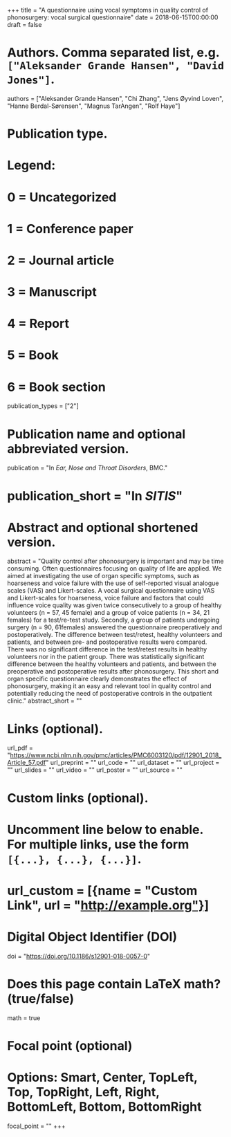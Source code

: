 +++
title = "A questionnaire using vocal symptoms in quality control of phonosurgery: vocal surgical questionnaire"
date = 2018-06-15T00:00:00
draft = false

# Authors. Comma separated list, e.g. `["Aleksander Grande Hansen", "David Jones"]`.
authors = ["Aleksander Grande Hansen", "Chi Zhang", "Jens Øyvind Loven", "Hanne Berdal-Sørensen", "Magnus TarAngen", "Rolf Haye"]

# Publication type.
# Legend:
# 0 = Uncategorized
# 1 = Conference paper
# 2 = Journal article
# 3 = Manuscript
# 4 = Report
# 5 = Book
# 6 = Book section
publication_types = ["2"]

# Publication name and optional abbreviated version.
publication = "In *Ear, Nose and Throat Disorders*, BMC."
# publication_short = "In *SITIS*"

# Abstract and optional shortened version.
abstract = "Quality control after phonosurgery is important and may be time consuming. Often questionnaires focusing on quality of life are applied. We aimed at investigating the use of organ specific symptoms, such as hoarseness and voice failure with the use of self-reported visual analogue scales (VAS) and Likert-scales. A vocal surgical questionnaire using VAS and Likert-scales for hoarseness, voice failure and factors that could influence voice quality was given twice consecutively to a group of healthy volunteers (n = 57, 45 female) and a group of voice patients (n = 34, 21 females) for a test/re-test study. Secondly, a group of patients undergoing surgery (n = 90, 61females) answered the questionnaire preoperatively and postoperatively. The difference between test/retest, healthy volunteers and patients, and between pre- and postoperative results were compared. There was no significant difference in the test/retest results in healthy volunteers nor in the patient group. There was statistically significant difference between the healthy volunteers and patients, and between the preoperative and postoperative results after phonosurgery. This short and organ specific questionnaire clearly demonstrates the effect of phonosurgery, making it an easy and relevant tool in quality control and potentially reducing the need of postoperative controls in the outpatient clinic."
abstract_short = ""


# Links (optional).
url_pdf = "https://www.ncbi.nlm.nih.gov/pmc/articles/PMC6003120/pdf/12901_2018_Article_57.pdf"
url_preprint = ""
url_code = ""
url_dataset = ""
url_project = ""
url_slides = ""
url_video = ""
url_poster = ""
url_source = ""

# Custom links (optional).
#   Uncomment line below to enable. For multiple links, use the form `[{...}, {...}, {...}]`.
# url_custom = [{name = "Custom Link", url = "http://example.org"}]

# Digital Object Identifier (DOI)
doi = "https://doi.org/10.1186/s12901-018-0057-0"

# Does this page contain LaTeX math? (true/false)
math = true


  # Focal point (optional)
  # Options: Smart, Center, TopLeft, Top, TopRight, Left, Right, BottomLeft, Bottom, BottomRight
  focal_point = ""
+++



